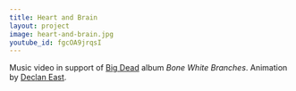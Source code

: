 ```yaml
---
title: Heart and Brain
layout: project
image: heart-and-brain.jpg
youtube_id: fgcOA9jrqsI
---
```


Music video in support of [Big Dead][] album _Bone White Branches_.
Animation by [Declan East][].

[big dead]: https://bigdead.bandcamp.com
[declan east]: https://vimeo.com/declaneast
